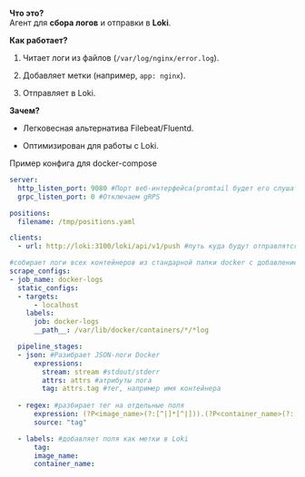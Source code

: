 **Что это?**  
Агент для **сбора логов** и отправки в **Loki**.

**Как работает?**

1. Читает логи из файлов (`/var/log/nginx/error.log`).
    
2. Добавляет метки (например, `app: nginx`).
    
3. Отправляет в Loki.
    

**Зачем?**

- Легковесная альтернатива Filebeat/Fluentd.
    
- Оптимизирован для работы с Loki.



Пример конфига для docker-compose

```yaml
server:
  http_listen_port: 9080 #Порт веб-интерфейса(promtail будет его слушать)
  grpc_listen_port: 0 #Отключаем gRPS

positions:
  filename: /tmp/positions.yaml

clients:
  - url: http://loki:3100/loki/api/v1/push #путь куда будут отправлятся логи в Loki

#собирает логи всех контейнеров из стандарной папки docker с добавлением метки job: docker-logs для фильтрации в Loki
scrape_configs:
- job_name: docker-logs
  static_configs:
  - targets:
      - localhost
    labels:
      job: docker-logs
      __path__: /var/lib/docker/containers/*/*log

  pipeline_stages:
  - json: #Разибрает JSON-логи Docker
      expressions:
        stream: stream #stdout/stderr
        attrs: attrs #атрибуты лога
        tag: attrs.tag #тег, например имя контейнера
        
  - regex: #разбирает тег на отдельные поля
      expression: (?P<image_name>(?:[^|]*[^|])).(?P<container_name>(?:[^|]*[^|])).(?P<image_id>(?:[^|]*[^|])).(?P<container_id>(?:[^|]*[^|]))
      source: "tag"

  - labels: #добавляет поля как метки в Loki
      tag:
      image_name: 
      container_name:
```

